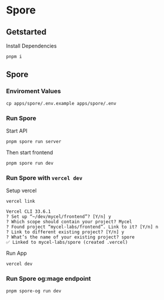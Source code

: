 # Spore

## Getstarted

Install Dependencies
```
pnpm i
```

## Spore

### Enviroment Values
```
cp apps/spore/.env.example apps/spore/.env
```

### Run Spore

Start API
```
pnpm spore run server
```

Then start frontend
```
pnpm spore run dev
```

### Run Spore with `vercel dev`

Setup vercel
```
vercel link
```

```
Vercel CLI 33.6.1
? Set up “~/dev/mycel/frontend”? [Y/n] y
? Which scope should contain your project? Mycel
? Found project “mycel-labs/frontend”. Link to it? [Y/n] n
? Link to different existing project? [Y/n] y
? What’s the name of your existing project? spore
✅ Linked to mycel-labs/spore (created .vercel)
```

Run App
```
vercel dev
```

### Run Spore og:mage endpoint
```
pnpm spore-og run dev
```
